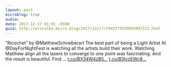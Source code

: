 ```yaml
---
layout: post
microblog: true
audio: 
date: 2017-12-17 01:01 -0500
guid: http://ericalba.micro.blog/2017/12/17/t942273539993997312.html
---
```

“Ricochet” by @MatthewSchreiberart 
The best part of being a Light Artist At @DayForNightFest is watching all the artists build their work. Watching Matthew align all the lasers to converge to one point was fascinating. And the result is beautiful. Find … [t.co/BX34W4zB5...](https://t.co/BX34W4zB5K) [t.co/B3IyzEWc8...](https://t.co/B3IyzEWc81)
